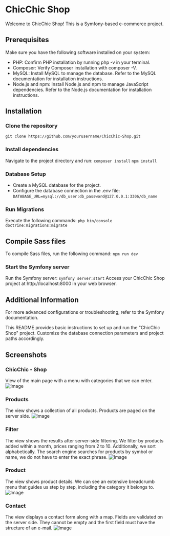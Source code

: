 # ChicChic Shop
Welcome to ChicChic Shop! This is a Symfony-based e-commerce project.

## Prerequisites

Make sure you have the following software installed on your system:

- PHP: Confirm PHP installation by running php -v in your terminal.
- Composer: Verify Composer installation with composer -V.
- MySQL: Install MySQL to manage the database. Refer to the MySQL documentation for installation instructions.
- Node.js and npm: Install Node.js and npm to manage JavaScript dependencies. Refer to the Node.js documentation for installation instructions.


## Installation

### Clone the repository
```git clone https://github.com/yourusername/ChicChic-Shop.git```

### Install dependencies
Navigate to the project directory and run:
```composer install```
```npm install```


### Database Setup
- Create a MySQL database for the project.
- Configure the database connection in the .env file:
```DATABASE_URL=mysql://db_user:db_password@127.0.0.1:3306/db_name```

### Run Migrations
Execute the following commands:
```php bin/console doctrine:migrations:migrate```

## Compile Sass files
To compile Sass files, run the following command:
```npm run dev```

### Start the Symfony server
Run the Symfony server:
```symfony server:start```
Access your ChicChic Shop project at http://localhost:8000 in your web browser.

## Additional Information
For more advanced configurations or troubleshooting, refer to the Symfony documentation.

This README provides basic instructions to set up and run the "ChicChic Shop" project. Customize the database connection parameters and project paths accordingly.

## Screenshots

### ChicChic - Shop
View of the main page with a menu with categories that we can enter.
![Image](https://github.com/JanuszProgramowaniaa/ChicChic-Shop/blob/main/public/images/screenshots/home.jpg)


### Products
The view shows a collection of all products. Products are paged on the server side.
![Image](https://github.com/JanuszProgramowaniaa/ChicChic-Shop/blob/main/public/images/screenshots/products.jpg)


### Filter
The view shows the results after server-side filtering.
We filter by products added within a month, prices ranging from 2 to 10.
Additionally, we sort alphabetically.
The search engine searches for products by symbol or name, we do not have to enter the exact phrase.
![Image](https://github.com/JanuszProgramowaniaa/ChicChic-Shop/blob/main/public/images/screenshots/filter.jpg)


### Product
The view shows product details.
We can see an extensive breadcrumb menu that guides us step by step, including the category it belongs to.
![Image](https://github.com/JanuszProgramowaniaa/ChicChic-Shop/blob/main/public/images/screenshots/product.jpg)


### Contact
The view displays a contact form along with a map.
Fields are validated on the server side.
They cannot be empty and the first field must have the structure of an e-mail.
![Image](https://github.com/JanuszProgramowaniaa/ChicChic-Shop/blob/main/public/images/screenshots/contact.jpg)






